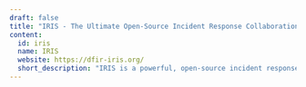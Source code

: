 ```yaml
---
draft: false
title: "IRIS - The Ultimate Open-Source Incident Response Collaboration Platform"
content:
  id: iris
  name: IRIS
  website: https://dfir-iris.org/
  short_description: "IRIS is a powerful, open-source incident response platform that enables seamless collaboration, alert management, and automation for cybersecurity teams."
---
```


